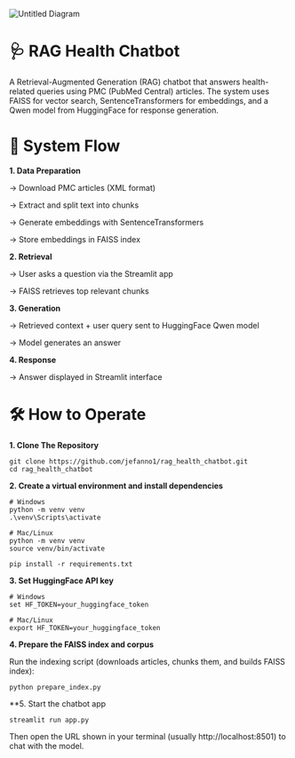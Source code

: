 
![Untitled Diagram](https://github.com/user-attachments/assets/64838eac-ec83-4672-9703-051f689b858f)

# 🩺 RAG Health Chatbot

A Retrieval-Augmented Generation (RAG) chatbot that answers health-related queries using PMC (PubMed Central) articles.
The system uses FAISS for vector search, SentenceTransformers for embeddings, and a Qwen model from HuggingFace for response generation.

# 🚀 System Flow

**1. Data Preparation**

-> Download PMC articles (XML format)
  
-> Extract and split text into chunks
  
-> Generate embeddings with SentenceTransformers
  
-> Store embeddings in FAISS index

**2. Retrieval**

-> User asks a question via the Streamlit app

-> FAISS retrieves top relevant chunks

**3. Generation**

-> Retrieved context + user query sent to HuggingFace Qwen model

-> Model generates an answer

**4. Response**

-> Answer displayed in Streamlit interface

# 🛠 How to Operate

**1. Clone The Repository**

```
git clone https://github.com/jefanno1/rag_health_chatbot.git
cd rag_health_chatbot
```
**2. Create a virtual environment and install dependencies**
```
# Windows
python -m venv venv
.\venv\Scripts\activate

# Mac/Linux
python -m venv venv
source venv/bin/activate

pip install -r requirements.txt
```
**3. Set HuggingFace API key**
```
# Windows
set HF_TOKEN=your_huggingface_token

# Mac/Linux
export HF_TOKEN=your_huggingface_token
```
**4. Prepare the FAISS index and corpus**

Run the indexing script (downloads articles, chunks them, and builds FAISS index):
```
python prepare_index.py
```
**5. Start the chatbot app
```
streamlit run app.py
```
Then open the URL shown in your terminal (usually http://localhost:8501) to chat with the model.
